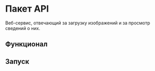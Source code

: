 # Пакет API
Веб-сервис, отвечающий за загрузку изображений и за просмотр сведений о них.

## Функционал

## Запуск
